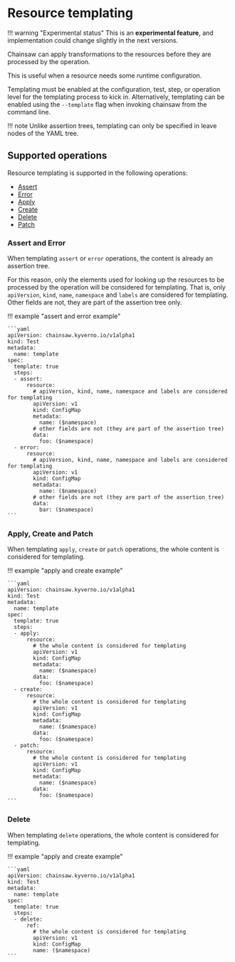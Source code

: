 # Resource templating

!!! warning "Experimental status"
    This is an **experimental feature**, and implementation could change slightly in the next versions.

Chainsaw can apply transformations to the resources before they are processed by the operation.

This is useful when a resource needs some runtime configuration.

Templating must be enabled at the configuration, test, step, or operation level for the templating process to kick in.
Alternatively, templating can be enabled using the `--template` flag when invoking chainsaw from the command line.

!!! note
    Unlike assertion trees, templating can only be specified in leave nodes of the YAML tree.

## Supported operations

Resource templating is supported in the following operations:

- [Assert](./assert.md)
- [Error](./error.md)
- [Apply](./apply.md)
- [Create](./create.md)
- [Delete](./delete.md)
- [Patch](./patch.md)

### Assert and Error

When templating `assert` or `error` operations, the content is already an assertion tree.

For this reason, only the elements used for looking up the resources to be processed by the operation will be considered for templating.
That is, only `apiVersion`, `kind`, `name`, `namespace` and `labels` are considered for templating.
Other fields are not, they are part of the assertion tree only.

!!! example "assert and error example"

    ```yaml
    apiVersion: chainsaw.kyverno.io/v1alpha1
    kind: Test
    metadata:
      name: template
    spec:
      template: true
      steps:
      - assert:
          resource:
            # apiVersion, kind, name, namespace and labels are considered for templating
            apiVersion: v1
            kind: ConfigMap
            metadata:
              name: ($namespace)
            # other fields are not (they are part of the assertion tree)
            data:
              foo: ($namespace)
      - error:
          resource:
            # apiVersion, kind, name, namespace and labels are considered for templating
            apiVersion: v1
            kind: ConfigMap
            metadata:
              name: ($namespace)
            # other fields are not (they are part of the assertion tree)
            data:
              bar: ($namespace)
    ```

### Apply, Create and Patch

When templating `apply`, `create` or `patch` operations, the whole content is considered for templating.

!!! example "apply and create example"

    ```yaml
    apiVersion: chainsaw.kyverno.io/v1alpha1
    kind: Test
    metadata:
      name: template
    spec:
      template: true
      steps:
      - apply:
          resource:
            # the whole content is considered for templating
            apiVersion: v1
            kind: ConfigMap
            metadata:
              name: ($namespace)
            data:
              foo: ($namespace)
      - create:
          resource:
            # the whole content is considered for templating
            apiVersion: v1
            kind: ConfigMap
            metadata:
              name: ($namespace)
            data:
              foo: ($namespace)
      - patch:
          resource:
            # the whole content is considered for templating
            apiVersion: v1
            kind: ConfigMap
            metadata:
              name: ($namespace)
            data:
              foo: ($namespace)
    ```

### Delete

When templating `delete` operations, the whole content is considered for templating.

!!! example "apply and create example"

    ```yaml
    apiVersion: chainsaw.kyverno.io/v1alpha1
    kind: Test
    metadata:
      name: template
    spec:
      template: true
      steps:
      - delete:
          ref:
            # the whole content is considered for templating
            apiVersion: v1
            kind: ConfigMap
            name: ($namespace)
    ```